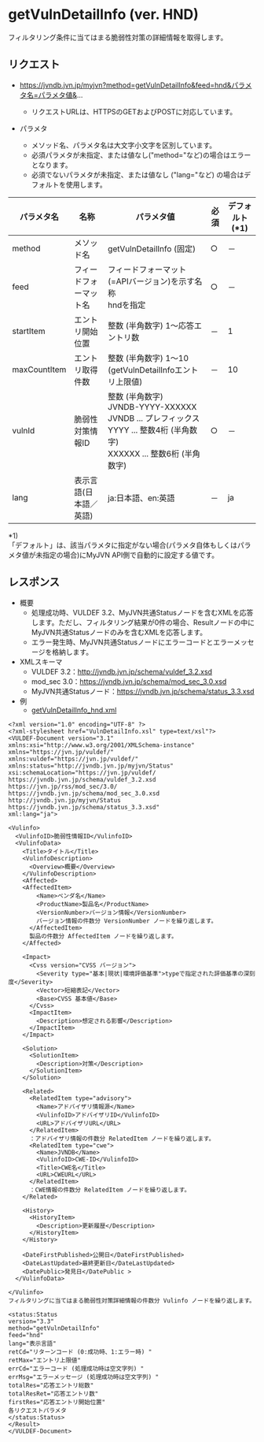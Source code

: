 # getVulnDetailInfo (ver. HND)
フィルタリング条件に当てはまる脆弱性対策の詳細情報を取得します。

## リクエスト
* https://jvndb.jvn.jp/myjvn?method=getVulnDetailInfo&feed=hnd&パラメタ名=パラメタ値&...
  * リクエストURLは、HTTPSのGETおよびPOSTに対応しています。

* パラメタ
  * メソッド名、パラメタ名は大文字小文字を区別しています。
  * 必須パラメタが未指定、または値なし("method="など)の場合はエラーとなります。
  * 必須でないパラメタが未指定、または値なし ("lang="など) の場合はデフォルトを使用します。
 
| パラメタ名 | 名称 | パラメタ値 | 必須 | デフォルト(\*1) |
| ---- | ---- | ---- | ---- | ---- | 
| method | メソッド名 | getVulnDetailInfo (固定) | ○ | － |
| feed | フィードフォーマット名 | フィードフォーマット(=APIバージョン)を示す名称 <br> hndを指定 | ○ | － |
| startItem | エントリ開始位置 | 整数 (半角数字) 1～応答エントリ数 | － | 1 |
| maxCountItem | エントリ取得件数 | 整数 (半角数字) 1～10 (getVulnDetailInfoエントリ上限値)  | － | 10 |
| vulnId | 脆弱性対策情報ID | 整数 (半角数字) <br> JVNDB-YYYY-XXXXXX <br> JVNDB ... プレフィックス <br> YYYY ... 整数4桁 (半角数字) <br> XXXXXX ... 整数6桁 (半角数字) | ○ | － |
| lang | 表示言語(日本語／英語) | ja:日本語、en:英語 | － | ja |

\*1)  
「デフォルト」は、該当パラメタに指定がない場合(パラメタ自体もしくはパラメタ値が未指定の場合)にMyJVN API側で自動的に設定する値です。  

## レスポンス
* 概要
  * 処理成功時、VULDEF 3.2、MyJVN共通Statusノードを含むXMLを応答します。ただし、フィルタリング結果が0件の場合、Resultノードの中にMyJVN共通Statusノードのみを含むXMLを応答します。
  * エラー発生時、MyJVN共通Statusノードにエラーコードとエラーメッセージを格納します。
* XMLスキーマ
  * VULDEF 3.2：http://jvndb.jvn.jp/schema/vuldef_3.2.xsd
  * mod_sec 3.0：https://jvndb.jvn.jp/schema/mod_sec_3.0.xsd
  * MyJVN共通Statusノード：https://jvndb.jvn.jp/schema/status_3.3.xsd
* 例
  * [ getVulnDetailInfo_hnd.xml ](examples/getVulnDetailInfo_hnd.xml)

```
<?xml version="1.0" encoding="UTF-8" ?>
<?xml-stylesheet href="VulnDetailInfo.xsl" type=text/xsl"?>
<VULDEF-Document version="3.1"
xmlns:xsi="http://www.w3.org/2001/XMLSchema-instance"
xmlns="https://jvn.jp/vuldef/"
xmlns:vuldef="https://jvn.jp/vuldef/"
xmlns:status="http://jvndb.jvn.jp/myjvn/Status"
xsi:schemaLocation="https://jvn.jp/vuldef/
https://jvndb.jvn.jp/schema/vuldef_3.2.xsd
https://jvn.jp/rss/mod_sec/3.0/
https://jvndb.jvn.jp/schema/mod_sec_3.0.xsd
http://jvndb.jvn.jp/myjvn/Status
https://jvndb.jvn.jp/schema/status_3.3.xsd"
xml:lang="ja">

<Vulinfo>
  <VulinfoID>脆弱性情報ID</VulinfoID>
  <VulinfoData>
    <Title>タイトル</Title>
    <VulinfoDescription>
      <Overview>概要</Overview>
    </VulinfoDescription>
    <Affected>
    <AffectedItem>
        <Name>ベンダ名</Name>
        <ProductName>製品名</ProductName>
        <VersionNumber>バージョン情報</VersionNumber>
        バージョン情報の件数分 VersionNumber ノードを繰り返します。
      </AffectedItem>
      製品の件数分 AffectedItem ノードを繰り返します。
    </Affected>

    <Impact>
      <Cvss version="CVSS バージョン">
        <Severity type="基本|現状|環境評価基準">typeで指定された評価基準の深刻度</Severity>
        <Vector>短縮表記</Vector>
        <Base>CVSS 基本値</Base>
      </Cvss>
      <ImpactItem>
        <Description>想定される影響</Description>
      </ImpactItem>
    </Impact>

    <Solution>
      <SolutionItem>
        <Description>対策</Description>
      </SolutionItem>
    </Solution>

    <Related>
      <RelatedItem type="advisory">
        <Name>アドバイザリ情報源</Name>
        <VulinfoID>アドバイザリID</VulinfoID>
        <URL>アドバイザリURL</URL>
      </RelatedItem>
      ：アドバイザリ情報の件数分 RelatedItem ノードを繰り返します。
      <RelatedItem type="cwe">
        <Name>JVNDB</Name>
        <VulinfoID>CWE-ID</VulinfoID>
        <Title>CWE名</Title>
        <URL>CWEURL</URL>
      </RelatedItem>
      ：CWE情報の件数分 RelatedItem ノードを繰り返します。
    </Related>

    <History>
      <HistoryItem>
        <Description>更新履歴</Description>
      </HistoryItem>
    </History>

    <DateFirstPublished>公開日</DateFirstPublished>
    <DateLastUpdated>最終更新日</DateLastUpdated>
    <DatePublic>発見日</DatePublic >
  </VulinfoData>

</Vulinfo>
フィルタリングに当てはまる脆弱性対策詳細情報の件数分 Vulinfo ノードを繰り返します。

<status:Status
version="3.3"
method="getVulnDetailInfo"
feed="hnd"
lang="表示言語"
retCd="リターンコード (0:成功時、1:エラー時) "
retMax="エントリ上限値"
errCd="エラーコード (処理成功時は空文字列) "
errMsg="エラーメッセージ (処理成功時は空文字列) "
totalRes="応答エントリ総数"
totalResRet="応答エントリ数"
firstRes="応答エントリ開始位置"
各リクエストパラメタ
</status:Status>
</Result>
</VULDEF-Document> 

```